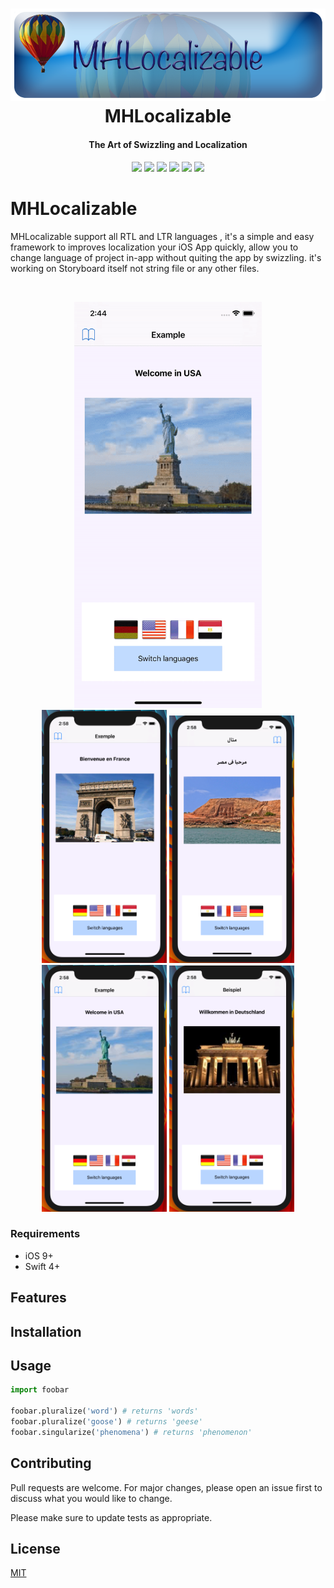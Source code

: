 <h1 align="center">
  <img src="/Images/banner.png"/>
  <br>
  MHLocalizable
  <br>
</h1>

<h4 align="center">The Art of Swizzling and Localization</h4>

<p align="center">
  
   <img src="https://img.shields.io/badge/build-passing-green.svg"/>
   <img src="https://img.shields.io/badge/pod-v0.1.4-blue.svg"/>
   <img src="https://img.shields.io/badge/license-MIT-lightgrey.svg"/>
   <img src="https://img.shields.io/badge/platform-iOS%209%2B-red.svg"/>
   <img src="https://img.shields.io/badge/language-Swift%204-orange.svg"/>
   <img src="https://img.shields.io/badge/license-MIT-lightgrey.svg"/>
   
</p>


# MHLocalizable
MHLocalizable support all RTL and LTR languages , it's a simple and easy framework to improves localization your iOS App quickly, allow you to change language of project in-app without quiting the app by swizzling. it's working on Storyboard itself not string file or any other files. 

<br>
<p align="center">
  
<img src="/Images/gif.gif" width="300"/>
<br>
  <img src="/Images/d.png" width="200"/>
  <img src="/Images/e.png" width="200"/>
  <img src="/Images/u.png" width="200"/>
  <img src="/Images/f.png" width="200"/>

</p>

### Requirements
* iOS 9+
* Swift 4+

## Features

## Installation







## Usage

```python
import foobar

foobar.pluralize('word') # returns 'words'
foobar.pluralize('goose') # returns 'geese'
foobar.singularize('phenomena') # returns 'phenomenon'
```


## Contributing
Pull requests are welcome. For major changes, please open an issue first to discuss what you would like to change.

Please make sure to update tests as appropriate.

## License
[MIT](https://choosealicense.com/licenses/mit/)
